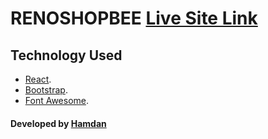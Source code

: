# RENOSHOPBEE [Live Site Link](https://quizzical-shannon-eb19cc.netlify.app/)

## Technology Used
 * [React](https://reactjs.org/).
 * [Bootstrap](https://getbootstrap.com/).
 * [Font Awesome](https://fontawesome.com/).

#### Developed by [Hamdan](https://github.com/MrHamdan)